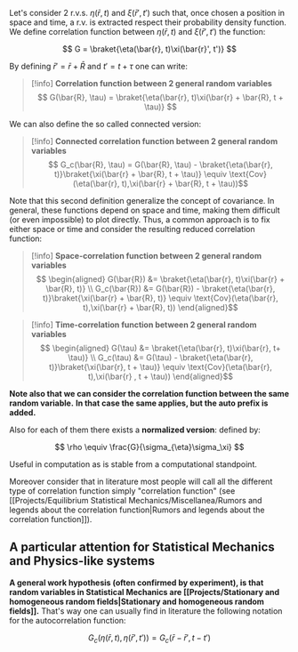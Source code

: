 Let's consider 2 r.v.s. $\eta(\bar{r}, t)$ and $\xi(\bar{r}', t')$ such that, once chosen a position in space and time, a r.v. is extracted respect their probability density function.
We define correlation function between $\eta(\bar{r}, t)$ and $\xi(\bar{r}', t')$ the function:

$$ G = \braket{\eta(\bar{r}, t)\xi(\bar{r}', t')} $$

By defining $\bar{r}' = \bar{r} + \bar{R}$ and $t' = t + \tau$ one can write:

> [!info] **Correlation function between 2 general random variables**
> $$ G(\bar{R}, \tau) = \braket{\eta(\bar{r}, t)\xi(\bar{r} + \bar{R}, t + \tau)} $$

We can also define the so called connected version:

> [!info] **Connected correlation function between 2 general random variables**
> $$ G_c(\bar{R}, \tau) = G(\bar{R}, \tau) - \braket{\eta(\bar{r}, t)}\braket{\xi(\bar{r} + \bar{R}, t + \tau)} \equiv \text{Cov}(\eta(\bar{r}, t),\xi(\bar{r} + \bar{R}, t + \tau))$$

Note that this second definition generalize the concept of covariance.
In general, these functions depend on space and time, making them difficult (or even impossible) to plot directly. 
Thus, a common approach is to fix either space or time and consider the resulting reduced correlation function:

> [!info] **Space-correlation function between 2 general random variables**
> $$ \begin{aligned} 
> G(\bar{R}) &= \braket{\eta(\bar{r}, t)\xi(\bar{r} + \bar{R}, t)} \\
> G_c(\bar{R}) &= G(\bar{R}) - \braket{\eta(\bar{r}, t)}\braket{\xi(\bar{r} + \bar{R}, t)} \equiv \text{Cov}(\eta(\bar{r}, t),\xi(\bar{r} + \bar{R}, t))
> \end{aligned}$$

> [!info] **Time-correlation function between 2 general random variables**
> $$ \begin{aligned} 
> G(\tau) &= \braket{\eta(\bar{r}, t)\xi(\bar{r}, t+ \tau)} \\
> G_c(\tau) &= G(\tau) - \braket{\eta(\bar{r}, t)}\braket{\xi(\bar{r}, t + \tau)} \equiv \text{Cov}(\eta(\bar{r}, t),\xi(\bar{r} , t + \tau))
> \end{aligned}$$

**Note also that we can consider the correlation function between the same random variable.**
**In that case the same applies, but the auto prefix is added.**

Also for each of them there exists a **normalized version**: defined by:

$$ \rho \equiv \frac{G}{\sigma_{\eta}\sigma_\xi} $$

Useful in computation as is stable from a computational standpoint.

Moreover consider that in literature most people will call all the different type of correlation function simply "correlation function" (see [[Projects/Equilibrium Statistical Mechanics/Miscellanea/Rumors and legends about the correlation function|Rumors and legends about the correlation function]]).

## A particular attention for Statistical Mechanics and Physics-like systems

**A general work hypothesis (often confirmed by experiment), is that random variables in Statistical Mechanics are [[Projects/Stationary and homogeneous random fields|Stationary and homogeneous random fields]].** That's way one can usually find in literature the following notation for the autocorrelation function:

$$G_{c}(\eta(\bar{r}, t), \eta(\bar{r}', t')) = G_{c}(\bar{r}-\bar{r}', t-t') $$
